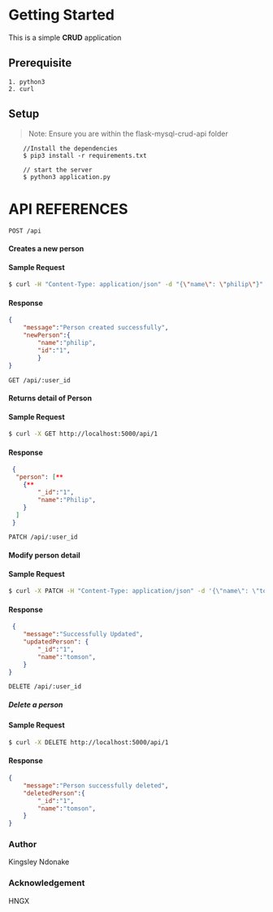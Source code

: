 
# Getting Started

  This is a simple **CRUD** application
  ## Prerequisite
    1. python3
    2. curl
  ## Setup
> Note: Ensure you are within the flask-mysql-crud-api folder
   
```bs
    //Install the dependencies
    $ pip3 install -r requirements.txt

    // start the server
    $ python3 application.py
```

# API REFERENCES

`POST /api`

#### Creates a new person

#### Sample Request
```bash
$ curl -H "Content-Type: application/json" -d "{\"name\": \"philip\"}" http://localhost:5000/api
```
#### Response 
```json
{
    "message":"Person created successfully",
    "newPerson":{
        "name":"philip",
        "id":"1",
        }
}
```


`GET /api/:user_id`

 #### Returns detail of Person

 #### Sample Request
 ```bash
$ curl -X GET http://localhost:5000/api/1
 ```

#### Response

```json
 {
  "person": [**
    {**
        "_id":"1",
        "name":"Philip",
    }
  ]
 }
```

`PATCH /api/:user_id`

#### Modify person detail

#### Sample Request

```bash
$ curl -X PATCH -H "Content-Type: application/json" -d '{\"name\": \"tomson\"}' http://localhost:5000/api/1
```

#### Response

```json
 {
    "message":"Successfully Updated",
    "updatedPerson": {
        "_id":"1",
        "name":"tomson",
    }
}
```

`DELETE /api/:user_id`

##### Delete a person

#### Sample Request

```bash
$ curl -X DELETE http://localhost:5000/api/1
```

#### Response
```json
{
    "message":"Person successfully deleted",
    "deletedPerson":{
        "_id":"1",
        "name":"tomson",
    }
}

```
### Author
  Kingsley Ndonake

### Acknowledgement
  HNGX
